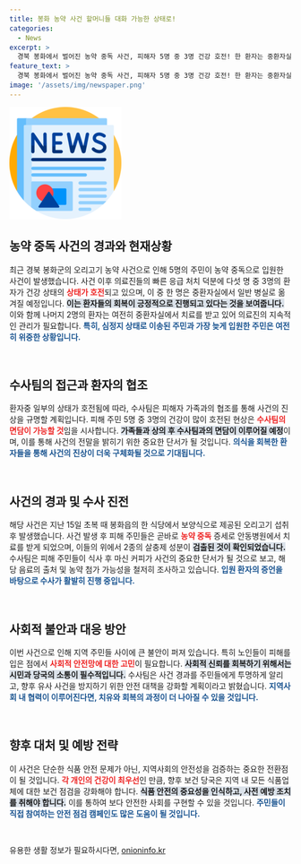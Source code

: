 ```yaml
---
title: 봉화 농약 사건 할머니들 대화 가능한 상태로!
categories:
  - News
excerpt: >
  경북 봉화에서 벌어진 농약 중독 사건, 피해자 5명 중 3명 건강 호전! 한 환자는 중환자실에서 일반병실로 이동. 수사팀, 커피와 관련된 단서를 추적하며 사건의 실체에 한 걸음 더 다가간다. 클릭으로 사건의 진실을 확인하세요!
feature_text: >
  경북 봉화에서 벌어진 농약 중독 사건, 피해자 5명 중 3명 건강 호전! 한 환자는 중환자실에서 일반병실로 이동. 수사팀, 커피와 관련된 단서를 추적하며 사건의 실체에 한 걸음 더 다가간다. 클릭으로 사건의 진실을 확인하세요!
image: '/assets/img/newspaper.png'
---
```


<p><img src="/assets/img/newspaper.png" alt="kimp 속보" /></p>

<h2 data-ke-size="size26">농약 중독 사건의 경과와 현재상황</h2>

<p data-ke-size="size16">최근 경북 봉화군의 오리고기 농약 사건으로 인해 5명의 주민이 농약 중독으로 입원한 사건이 발생했습니다. 사건 이후 의료진들의 빠른 응급 처치 덕분에 다섯 명 중 3명의 환자가 건강 상태의 <b><span style="color: #ee2323;">상태가 호전</span></b>되고 있으며, 이 중 한 명은 중환자실에서 일반 병실로 옮겨질 예정입니다. <b><span style="background-color: #21538527;">이는 환자들의 회복이 긍정적으로 진행되고 있다는 것을 보여줍니다.</span></b> 이와 함께 나머지 2명의 환자는 여전히 중환자실에서 치료를 받고 있어 의료진의 지속적인 관리가 필요합니다. <b><span style="color: #1a5490;">특히, 심정지 상태로 이송된 주민과 가장 늦게 입원한 주민은 여전히 위중한 상황입니다.</span></b></p>

<p data-ke-size="size16">&nbsp;</p>

<h2 data-ke-size="size26">수사팀의 접근과 환자의 협조</h2>

<p data-ke-size="size16">환자중 일부의 상태가 호전됨에 따라, 수사팀은 피해자 가족과의 협조를 통해 사건의 진상을 규명할 계획입니다. 피해 주민 5명 중 3명의 건강이 많이 호전된 현상은 <b><span style="color: #ee2323;">수사팀의 면담이 가능할 것</span></b>임을 시사합니다. <b><span style="background-color: #21538527;">가족들과 상의 후 수사팀과의 면담이 이루어질 예정</span></b>이며, 이를 통해 사건의 전말을 밝히기 위한 중요한 단서가 될 것입니다. <b><span style="color: #1a5490;">의식을 회복한 환자들을 통해 사건의 진상이 더욱 구체화될 것으로 기대됩니다.</span></b></p>

<p data-ke-size="size16">&nbsp;</p>

<h2 data-ke-size="size26">사건의 경과 및 수사 진전</h2>

<p data-ke-size="size16">해당 사건은 지난 15일 초복 때 봉화읍의 한 식당에서 보양식으로 제공된 오리고기 섭취 후 발생했습니다. 사건 발생 후 피해 주민들은 곧바로 <b><span style="color: #ee2323;">농약 중독</span></b> 증세로 안동병원에서 치료를 받게 되었으며, 이들의 위에서 2종의 살충제 성분이 <b><span style="background-color: #21538527;">검출된 것이 확인되었습니다.</span></b> 수사팀은 피해 주민들이 식사 후 마신 커피가 사건의 중요한 단서가 될 것으로 보고, 해당 음료의 출처 및 농약 첨가 가능성을 철저히 조사하고 있습니다. <b><span style="color: #1a5490;">입원 환자의 증언을 바탕으로 수사가 활발히 진행 중입니다.</span></b></p>

<p data-ke-size="size16">&nbsp;</p>

<h2 data-ke-size="size26">사회적 불안과 대응 방안</h2>

<p data-ke-size="size16">이번 사건으로 인해 지역 주민들 사이에 큰 불안이 퍼져 있습니다. 특히 노인들이 피해를 입은 점에서 <b><span style="color: #ee2323;">사회적 안전망에 대한 고민</span></b>이 필요합니다. <b><span style="background-color: #21538527;">사회적 신뢰를 회복하기 위해서는 시민과 당국의 소통이 필수적입니다.</span></b> 수사팀은 사건 경과를 주민들에게 투명하게 알리고, 향후 유사 사건을 방지하기 위한 안전 대책을 강화할 계획이라고 밝혔습니다. <b><span style="color: #1a5490;">지역사회 내 협력이 이루어진다면, 치유와 회복의 과정이 더 나아질 수 있을 것입니다.</span></b></p>

<p data-ke-size="size16">&nbsp;</p>

<h2 data-ke-size="size26">향후 대처 및 예방 전략</h2>

<p data-ke-size="size16">이 사건은 단순한 식품 안전 문제가 아닌, 지역사회의 안전성을 검증하는 중요한 전환점이 될 것입니다. <b><span style="color: #ee2323;">각 개인의 건강이 최우선</span></b>인 만큼, 향후 보건 당국은 지역 내 모든 식품업체에 대한 보건 점검을 강화해야 합니다. <b><span style="background-color: #21538527;">식품 안전의 중요성을 인식하고, 사전 예방 조치를 취해야 합니다.</span></b> 이를 통하여 보다 안전한 사회를 구현할 수 있을 것입니다. <b><span style="color: #1a5490;">주민들이 직접 참여하는 안전 점검 캠페인도 많은 도움이 될 것입니다.</span></b></p>

<p data-ke-size="size16">&nbsp;</p>
유용한 생활 정보가 필요하시다면, <a href="https://onioninfo.kr" rel="dofollow">onioninfo.kr</a>


